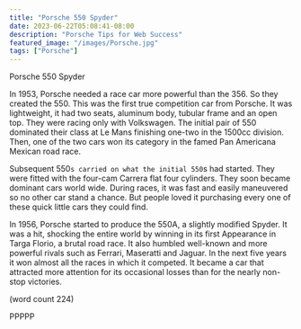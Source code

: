 ```yaml
---
title: "Porsche 550 Spyder"
date: 2023-06-22T05:08:41-08:00
description: "Porsche Tips for Web Success"
featured_image: "/images/Porsche.jpg"
tags: ["Porsche"]
---
```


Porsche 550 Spyder


In 1953, Porsche needed a race car more powerful than the 
356. So they created the 550. This was the first true competition 
car from Porsche. It was lightweight, it had two seats, aluminum
body, tubular frame and an open top. They were racing only with 
Volkswagen. The initial pair of 550 dominated their class at Le 
Mans finishing one-two in the 1500cc division. Then, one of the two 
cars won its category in the famed Pan Americana Mexican road race. 

Subsequent 550`s carried on what the initial 550`s had started. 
They were fitted with the four-cam Carrera flat four cylinders. They 
soon became dominant cars world wide.  During races, it was fast 
and easily maneuvered so no other car stand a chance. But people 
loved it purchasing every one of these quick little cars they could find. 

In 1956, Porsche started to produce the 550A, a slightly modified 
Spyder. It was a hit, shocking the entire world by winning in its first 
Appearance in Targa Florio, a brutal road race. It also humbled well-known
and more powerful rivals such as Ferrari, Maseratti and Jaguar. 
In the next five years it won almost all the races in which it competed.
It became a car that attracted more attention for its occasional 
losses than for the nearly non-stop victories.

(word count 224)

PPPPP

